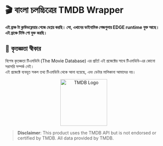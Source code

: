 # 🎬 বাংলা চলচ্চিত্রের TMDB Wrapper

**এই ব্রাঞ্চ টা ক্লাউডফ্লেয়ার পেজে ডেপ্লয় করছি। সো, এখানের ডাইনামিক পেজগুলায় EDGE runtime যুক্ত আছে।**
**এই ব্রাঞ্চে টিভি শো যুক্ত করছি।**

## 🙏 কৃতজ্ঞতা স্বীকার

বিশেষ কৃতজ্ঞতা টিএমডিবি (The Movie Database) এর প্রতি! এই প্রজেক্টের সাথে টিএমডিবি-এর কোনো সরাসরি সম্পর্ক নেই।  
এই প্রজেক্টে ব্যবহৃত সকল তথ্য টিএমডিবি থেকে আনা হয়েছে, এবং ডেটার মালিকানা আমাদের নয়।

<div align="center">
  <a href="https://www.themoviedb.org/">
    <img src="https://www.themoviedb.org/assets/2/v4/logos/v2/blue_square_1-5bdc75aaebeb75dc7ae79426ddd9be3b2be1e342510f8202baf6bffa71d7f5c4.svg" alt="TMDB Logo" width="150"/>
  </a>
</div>

> **Disclaimer**: This product uses the TMDB API but is not endorsed or certified by TMDB. All data provided by TMDB.

